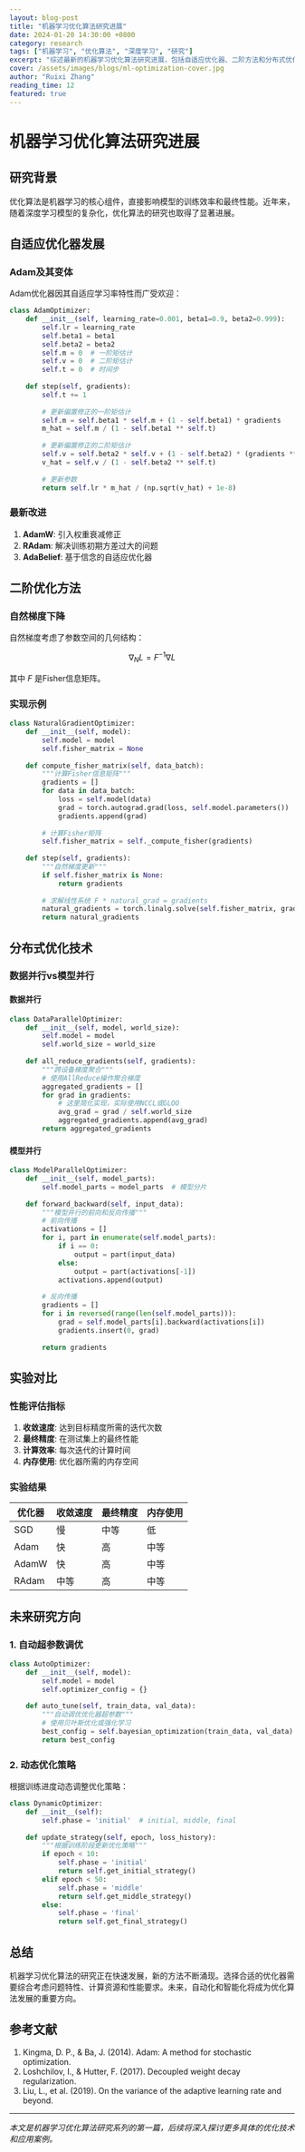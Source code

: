 ```yaml
---
layout: blog-post
title: "机器学习优化算法研究进展"
date: 2024-01-20 14:30:00 +0800
category: research
tags: ["机器学习", "优化算法", "深度学习", "研究"]
excerpt: "综述最新的机器学习优化算法研究进展，包括自适应优化器、二阶方法和分布式优化技术。"
cover: /assets/images/blogs/ml-optimization-cover.jpg
author: "Ruixi Zhang"
reading_time: 12
featured: true
---
```


# 机器学习优化算法研究进展

## 研究背景

优化算法是机器学习的核心组件，直接影响模型的训练效率和最终性能。近年来，随着深度学习模型的复杂化，优化算法的研究也取得了显著进展。

## 自适应优化器发展

### Adam及其变体

Adam优化器因其自适应学习率特性而广受欢迎：

```python
class AdamOptimizer:
    def __init__(self, learning_rate=0.001, beta1=0.9, beta2=0.999):
        self.lr = learning_rate
        self.beta1 = beta1
        self.beta2 = beta2
        self.m = 0  # 一阶矩估计
        self.v = 0  # 二阶矩估计
        self.t = 0  # 时间步
    
    def step(self, gradients):
        self.t += 1
        
        # 更新偏置修正的一阶矩估计
        self.m = self.beta1 * self.m + (1 - self.beta1) * gradients
        m_hat = self.m / (1 - self.beta1 ** self.t)
        
        # 更新偏置修正的二阶矩估计
        self.v = self.beta2 * self.v + (1 - self.beta2) * (gradients ** 2)
        v_hat = self.v / (1 - self.beta2 ** self.t)
        
        # 更新参数
        return self.lr * m_hat / (np.sqrt(v_hat) + 1e-8)
```

### 最新改进

1. **AdamW**: 引入权重衰减修正
2. **RAdam**: 解决训练初期方差过大的问题
3. **AdaBelief**: 基于信念的自适应优化器

## 二阶优化方法

### 自然梯度下降

自然梯度考虑了参数空间的几何结构：

$$\nabla_N L = F^{-1} \nabla L$$

其中 $F$ 是Fisher信息矩阵。

### 实现示例

```python
class NaturalGradientOptimizer:
    def __init__(self, model):
        self.model = model
        self.fisher_matrix = None
    
    def compute_fisher_matrix(self, data_batch):
        """计算Fisher信息矩阵"""
        gradients = []
        for data in data_batch:
            loss = self.model(data)
            grad = torch.autograd.grad(loss, self.model.parameters())
            gradients.append(grad)
        
        # 计算Fisher矩阵
        self.fisher_matrix = self._compute_fisher(gradients)
    
    def step(self, gradients):
        """自然梯度更新"""
        if self.fisher_matrix is None:
            return gradients
        
        # 求解线性系统 F * natural_grad = gradients
        natural_gradients = torch.linalg.solve(self.fisher_matrix, gradients)
        return natural_gradients
```

## 分布式优化技术

### 数据并行vs模型并行

#### 数据并行
```python
class DataParallelOptimizer:
    def __init__(self, model, world_size):
        self.model = model
        self.world_size = world_size
    
    def all_reduce_gradients(self, gradients):
        """跨设备梯度聚合"""
        # 使用AllReduce操作聚合梯度
        aggregated_gradients = []
        for grad in gradients:
            # 这里简化实现，实际使用NCCL或GLOO
            avg_grad = grad / self.world_size
            aggregated_gradients.append(avg_grad)
        return aggregated_gradients
```

#### 模型并行
```python
class ModelParallelOptimizer:
    def __init__(self, model_parts):
        self.model_parts = model_parts  # 模型分片
    
    def forward_backward(self, input_data):
        """模型并行的前向和反向传播"""
        # 前向传播
        activations = []
        for i, part in enumerate(self.model_parts):
            if i == 0:
                output = part(input_data)
            else:
                output = part(activations[-1])
            activations.append(output)
        
        # 反向传播
        gradients = []
        for i in reversed(range(len(self.model_parts))):
            grad = self.model_parts[i].backward(activations[i])
            gradients.insert(0, grad)
        
        return gradients
```

## 实验对比

### 性能评估指标

1. **收敛速度**: 达到目标精度所需的迭代次数
2. **最终精度**: 在测试集上的最终性能
3. **计算效率**: 每次迭代的计算时间
4. **内存使用**: 优化器所需的内存空间

### 实验结果

| 优化器 | 收敛速度 | 最终精度 | 内存使用 |
|--------|----------|----------|----------|
| SGD    | 慢       | 中等     | 低       |
| Adam   | 快       | 高       | 中等     |
| AdamW  | 快       | 高       | 中等     |
| RAdam  | 中等     | 高       | 中等     |

## 未来研究方向

### 1. 自动超参数调优

```python
class AutoOptimizer:
    def __init__(self, model):
        self.model = model
        self.optimizer_config = {}
    
    def auto_tune(self, train_data, val_data):
        """自动调优优化器超参数"""
        # 使用贝叶斯优化或强化学习
        best_config = self.bayesian_optimization(train_data, val_data)
        return best_config
```

### 2. 动态优化策略

根据训练进度动态调整优化策略：

```python
class DynamicOptimizer:
    def __init__(self):
        self.phase = 'initial'  # initial, middle, final
    
    def update_strategy(self, epoch, loss_history):
        """根据训练阶段更新优化策略"""
        if epoch < 10:
            self.phase = 'initial'
            return self.get_initial_strategy()
        elif epoch < 50:
            self.phase = 'middle'
            return self.get_middle_strategy()
        else:
            self.phase = 'final'
            return self.get_final_strategy()
```

## 总结

机器学习优化算法的研究正在快速发展，新的方法不断涌现。选择合适的优化器需要综合考虑问题特性、计算资源和性能要求。未来，自动化和智能化将成为优化算法发展的重要方向。

## 参考文献

1. Kingma, D. P., & Ba, J. (2014). Adam: A method for stochastic optimization.
2. Loshchilov, I., & Hutter, F. (2017). Decoupled weight decay regularization.
3. Liu, L., et al. (2019). On the variance of the adaptive learning rate and beyond.

---

*本文是机器学习优化算法研究系列的第一篇，后续将深入探讨更多具体的优化技术和应用案例。*

